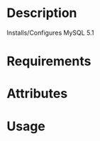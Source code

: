 Description
===========
Installs/Configures MySQL 5.1

Requirements
============

Attributes
==========

Usage
=====

